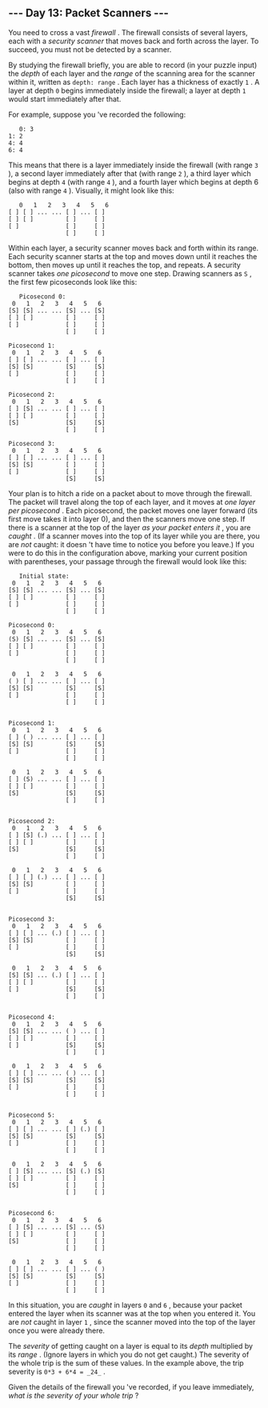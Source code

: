 ##  \--- Day 13: Packet Scanners ---

You need to cross a vast _firewall_ . The firewall consists of several layers,
each with a _security scanner_ that moves back and forth across the layer. To
succeed, you must not be detected by a scanner.

By studying the firewall briefly, you are able to record (in your puzzle
input) the _depth_ of each layer and the _range_ of the scanning area for the
scanner within it, written as ` depth: range ` . Each layer has a thickness of
exactly ` 1 ` . A layer at depth ` 0 ` begins immediately inside the firewall;
a layer at depth ` 1 ` would start immediately after that.

For example, suppose you 've recorded the following:

    
    
      
       0: 3
    1: 2
    4: 4
    6: 4
      
     

This means that there is a layer immediately inside the firewall (with range `
3 ` ), a second layer immediately after that (with range ` 2 ` ), a third
layer which begins at depth ` 4 ` (with range ` 4 ` ), and a fourth layer
which begins at depth 6 (also with range ` 4 ` ). Visually, it might look like
this:

    
    
      
       0   1   2   3   4   5   6
    [ ] [ ] ... ... [ ] ... [ ]
    [ ] [ ]         [ ]     [ ]
    [ ]             [ ]     [ ]
                    [ ]     [ ]
      
     

Within each layer, a security scanner moves back and forth within its range.
Each security scanner starts at the top and moves down until it reaches the
bottom, then moves up until it reaches the top, and repeats. A security
scanner takes _one picosecond_ to move one step. Drawing scanners as ` S ` ,
the first few picoseconds look like this:

    
    
      
       Picosecond 0:
     0   1   2   3   4   5   6
    [S] [S] ... ... [S] ... [S]
    [ ] [ ]         [ ]     [ ]
    [ ]             [ ]     [ ]
                    [ ]     [ ]
    
    Picosecond 1:
     0   1   2   3   4   5   6
    [ ] [ ] ... ... [ ] ... [ ]
    [S] [S]         [S]     [S]
    [ ]             [ ]     [ ]
                    [ ]     [ ]
    
    Picosecond 2:
     0   1   2   3   4   5   6
    [ ] [S] ... ... [ ] ... [ ]
    [ ] [ ]         [ ]     [ ]
    [S]             [S]     [S]
                    [ ]     [ ]
    
    Picosecond 3:
     0   1   2   3   4   5   6
    [ ] [ ] ... ... [ ] ... [ ]
    [S] [S]         [ ]     [ ]
    [ ]             [ ]     [ ]
                    [S]     [S]
      
     

Your plan is to hitch a ride on a packet about to move through the firewall.
The packet will travel along the top of each layer, and it moves at _one layer
per picosecond_ . Each picosecond, the packet moves one layer forward (its
first move takes it into layer 0), and then the scanners move one step. If
there is a scanner at the top of the layer _as your packet enters it_ , you
are _caught_ . (If a scanner moves into the top of its layer while you are
there, you are _not_ caught: it doesn 't have time to notice you before you
leave.) If you were to do this in the configuration above, marking your
current position with parentheses, your passage through the firewall would
look like this:

    
    
      
       Initial state:
     0   1   2   3   4   5   6
    [S] [S] ... ... [S] ... [S]
    [ ] [ ]         [ ]     [ ]
    [ ]             [ ]     [ ]
                    [ ]     [ ]
    
    Picosecond 0:
     0   1   2   3   4   5   6
    (S) [S] ... ... [S] ... [S]
    [ ] [ ]         [ ]     [ ]
    [ ]             [ ]     [ ]
                    [ ]     [ ]
    
     0   1   2   3   4   5   6
    ( ) [ ] ... ... [ ] ... [ ]
    [S] [S]         [S]     [S]
    [ ]             [ ]     [ ]
                    [ ]     [ ]
    
    
    Picosecond 1:
     0   1   2   3   4   5   6
    [ ] ( ) ... ... [ ] ... [ ]
    [S] [S]         [S]     [S]
    [ ]             [ ]     [ ]
                    [ ]     [ ]
    
     0   1   2   3   4   5   6
    [ ] (S) ... ... [ ] ... [ ]
    [ ] [ ]         [ ]     [ ]
    [S]             [S]     [S]
                    [ ]     [ ]
    
    
    Picosecond 2:
     0   1   2   3   4   5   6
    [ ] [S] (.) ... [ ] ... [ ]
    [ ] [ ]         [ ]     [ ]
    [S]             [S]     [S]
                    [ ]     [ ]
    
     0   1   2   3   4   5   6
    [ ] [ ] (.) ... [ ] ... [ ]
    [S] [S]         [ ]     [ ]
    [ ]             [ ]     [ ]
                    [S]     [S]
    
    
    Picosecond 3:
     0   1   2   3   4   5   6
    [ ] [ ] ... (.) [ ] ... [ ]
    [S] [S]         [ ]     [ ]
    [ ]             [ ]     [ ]
                    [S]     [S]
    
     0   1   2   3   4   5   6
    [S] [S] ... (.) [ ] ... [ ]
    [ ] [ ]         [ ]     [ ]
    [ ]             [S]     [S]
                    [ ]     [ ]
    
    
    Picosecond 4:
     0   1   2   3   4   5   6
    [S] [S] ... ... ( ) ... [ ]
    [ ] [ ]         [ ]     [ ]
    [ ]             [S]     [S]
                    [ ]     [ ]
    
     0   1   2   3   4   5   6
    [ ] [ ] ... ... ( ) ... [ ]
    [S] [S]         [S]     [S]
    [ ]             [ ]     [ ]
                    [ ]     [ ]
    
    
    Picosecond 5:
     0   1   2   3   4   5   6
    [ ] [ ] ... ... [ ] (.) [ ]
    [S] [S]         [S]     [S]
    [ ]             [ ]     [ ]
                    [ ]     [ ]
    
     0   1   2   3   4   5   6
    [ ] [S] ... ... [S] (.) [S]
    [ ] [ ]         [ ]     [ ]
    [S]             [ ]     [ ]
                    [ ]     [ ]
    
    
    Picosecond 6:
     0   1   2   3   4   5   6
    [ ] [S] ... ... [S] ... (S)
    [ ] [ ]         [ ]     [ ]
    [S]             [ ]     [ ]
                    [ ]     [ ]
    
     0   1   2   3   4   5   6
    [ ] [ ] ... ... [ ] ... ( )
    [S] [S]         [S]     [S]
    [ ]             [ ]     [ ]
                    [ ]     [ ]
      
     

In this situation, you are _caught_ in layers ` 0 ` and ` 6 ` , because your
packet entered the layer when its scanner was at the top when you entered it.
You are _not_ caught in layer ` 1 ` , since the scanner moved into the top of
the layer once you were already there.

The _severity_ of getting caught on a layer is equal to its _depth_ multiplied
by its _range_ . (Ignore layers in which you do not get caught.) The severity
of the whole trip is the sum of these values. In the example above, the trip
severity is ` 0*3 + 6*4 = _24_ ` .

Given the details of the firewall you 've recorded, if you leave immediately,
_what is the severity of your whole trip_ ?

